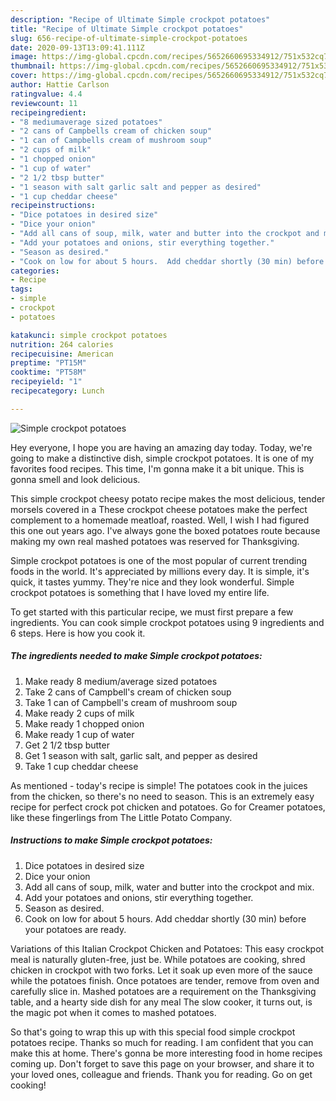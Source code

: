 ```yaml
---
description: "Recipe of Ultimate Simple crockpot potatoes"
title: "Recipe of Ultimate Simple crockpot potatoes"
slug: 656-recipe-of-ultimate-simple-crockpot-potatoes
date: 2020-09-13T13:09:41.111Z
image: https://img-global.cpcdn.com/recipes/5652660695334912/751x532cq70/simple-crockpot-potatoes-recipe-main-photo.jpg
thumbnail: https://img-global.cpcdn.com/recipes/5652660695334912/751x532cq70/simple-crockpot-potatoes-recipe-main-photo.jpg
cover: https://img-global.cpcdn.com/recipes/5652660695334912/751x532cq70/simple-crockpot-potatoes-recipe-main-photo.jpg
author: Hattie Carlson
ratingvalue: 4.4
reviewcount: 11
recipeingredient:
- "8 mediumaverage sized potatoes"
- "2 cans of Campbells cream of chicken soup"
- "1 can of Campbells cream of mushroom soup"
- "2 cups of milk"
- "1 chopped onion"
- "1 cup of water"
- "2 1/2 tbsp butter"
- "1 season with salt garlic salt and pepper as desired"
- "1 cup cheddar cheese"
recipeinstructions:
- "Dice potatoes in desired size"
- "Dice your onion"
- "Add all cans of soup, milk, water and butter into the crockpot and mix."
- "Add your potatoes and onions, stir everything together."
- "Season as desired."
- "Cook on low for about 5 hours.  Add cheddar shortly (30 min) before your potatoes are ready."
categories:
- Recipe
tags:
- simple
- crockpot
- potatoes

katakunci: simple crockpot potatoes 
nutrition: 264 calories
recipecuisine: American
preptime: "PT15M"
cooktime: "PT58M"
recipeyield: "1"
recipecategory: Lunch

---
```



![Simple crockpot potatoes](https://img-global.cpcdn.com/recipes/5652660695334912/751x532cq70/simple-crockpot-potatoes-recipe-main-photo.jpg)

Hey everyone, I hope you are having an amazing day today. Today, we're going to make a distinctive dish, simple crockpot potatoes. It is one of my favorites food recipes. This time, I'm gonna make it a bit unique. This is gonna smell and look delicious.

This simple crockpot cheesy potato recipe makes the most delicious, tender morsels covered in a These crockpot cheese potatoes make the perfect complement to a homemade meatloaf, roasted. Well, I wish I had figured this one out years ago. I&#39;ve always gone the boxed potatoes route because making my own real mashed potatoes was reserved for Thanksgiving.

Simple crockpot potatoes is one of the most popular of current trending foods in the world. It's appreciated by millions every day. It is simple, it's quick, it tastes yummy. They're nice and they look wonderful. Simple crockpot potatoes is something that I have loved my entire life.


To get started with this particular recipe, we must first prepare a few ingredients. You can cook simple crockpot potatoes using 9 ingredients and 6 steps. Here is how you cook it.

<!--inarticleads1-->

##### The ingredients needed to make Simple crockpot potatoes:

1. Make ready 8 medium/average sized potatoes
1. Take 2 cans of Campbell&#39;s cream of chicken soup
1. Take 1 can of Campbell&#39;s cream of mushroom soup
1. Make ready 2 cups of milk
1. Make ready 1 chopped onion
1. Make ready 1 cup of water
1. Get 2 1/2 tbsp butter
1. Get 1 season with salt, garlic salt, and pepper as desired
1. Take 1 cup cheddar cheese


As mentioned - today&#39;s recipe is simple! The potatoes cook in the juices from the chicken, so there&#39;s no need to season. This is an extremely easy recipe for perfect crock pot chicken and potatoes. Go for Creamer potatoes, like these fingerlings from The Little Potato Company. 

<!--inarticleads2-->

##### Instructions to make Simple crockpot potatoes:

1. Dice potatoes in desired size
1. Dice your onion
1. Add all cans of soup, milk, water and butter into the crockpot and mix.
1. Add your potatoes and onions, stir everything together.
1. Season as desired.
1. Cook on low for about 5 hours.  Add cheddar shortly (30 min) before your potatoes are ready.


Variations of this Italian Crockpot Chicken and Potatoes: This easy crockpot meal is naturally gluten-free, just be. While potatoes are cooking, shred chicken in crockpot with two forks. Let it soak up even more of the sauce while the potatoes finish. Once potatoes are tender, remove from oven and carefully slice in. Mashed potatoes are a requirement on the Thanksgiving table, and a hearty side dish for any meal The slow cooker, it turns out, is the magic pot when it comes to mashed potatoes. 

So that's going to wrap this up with this special food simple crockpot potatoes recipe. Thanks so much for reading. I am confident that you can make this at home. There's gonna be more interesting food in home recipes coming up. Don't forget to save this page on your browser, and share it to your loved ones, colleague and friends. Thank you for reading. Go on get cooking!
